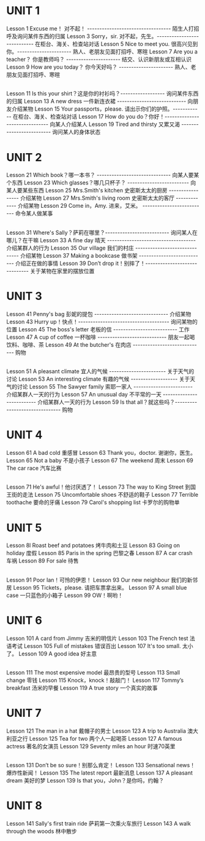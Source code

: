 # UNIT 1
Lesson 1 Excuse me！ 对不起！ ---------------------------------- 陌生人打招呼及询问某件东西的归属
Lesson 3 Sorry，sir.  对不起，先生。----------------------------  在柜台、海关、检查站对话
Lesson 5 Nice to meet you.  很高兴见到你。----------------------  熟人、老朋友见面打招呼、寒暄
Lesson 7 Are you a teacher？ 你是教师吗？ ----------------------  结交、认识新朋友或互相认识
Lesson 9 How are you today？ 你今天好吗？ ----------------------  熟人、老朋友见面打招呼、寒暄

##
Lesson 11 Is this your shirt？这是你的衬衫吗？------------------ 询问某件东西的归属
Lesson 13 A new dress 一件新连衣裙 ---------------------------- 向朋友介绍某物
Lesson 15 Your passports，please. 请出示你们的护照。------------ 在柜台、海关、检查站对话
Lesson 17 How do you do？你好！------------------------------- 向某人介绍某人
Lesson 19 Tired and thirsty 又累又渴 ------------------------- 询问某人的身体状态

# UNIT 2
Lesson 21 Which book？哪一本书？ ------------------------------ 向某人要某个东西
Lesson 23 Which glasses？哪几只杯子？ ------------------------- 向某人要某些东西
Lesson 25 Mrs.Smith's kitchen 史密斯太太的厨房 ----------------- 介绍某物
Lesson 27 Mrs.Smith's living room 史密斯太太的客厅 ------------- 介绍某物
Lesson 29 Come in，Amy. 进来，艾米。 -------------------------- 命令某人做某事

##
Lesson 31 Where's Sally？萨莉在哪里？-------------------------- 询问某人在哪儿？在干嘛
Lesson 33 A fine day 晴天 ------------------------------------ 介绍某群人的行为
Lesson 35 Our village 我们的村庄 ------------------------------ 介绍某物
Lesson 37 Making a bookcase 做书架 ---------------------------  介绍正在做的事情
Lesson 39 Don’t drop it！别摔了！------------------------------ 关于某物在家里的摆放位置

# UNIT 3

Lesson 41 Penny's bag 彭妮的提包 ------------------------------ 介绍某物
Lesson 43 Hurry up！快点！------------------------------------- 询问某物的位置
Lesson 45 The boss's letter 老板的信 -------------------------- 工作
Lesson 47 A cup of coffee 一杯咖啡 ---------------------------- 朋友一起喝饮料、咖啡、茶
Lesson 49 At the butcher's 在肉店 ----------------------------- 购物

##
Lesson 51 A pleasant climate 宜人的气候 ----------------------- 关于天气的讨论
Lesson 53 An interesting climate 有趣的气候 ------------------- 关于天气的讨论
Lesson 55 The Sawyer family 索耶一家人 ------------------------ 介绍某群人一天的行为
Lesson 57 An unusual day 不平常的一天 -------------------------- 介绍某群人一天的行为
Lesson 59 Is that all？就这些吗？------------------------------- 购物

# UNIT 4
Lesson 61 A bad cold 重感冒
Lesson 63 Thank you，doctor. 谢谢你，医生。
Lesson 65 Not a baby 不是小孩子
Lesson 67 The weekend 周末
Lesson 69 The car race 汽车比赛

##
Lesson 71 He's awful！他讨厌透了！
Lesson 73 The way to King Street 到国王街的走法
Lesson 75 Uncomfortable shoes 不舒适的鞋子
Lesson 77 Terrible toothache 要命的牙痛
Lesson 79 Carol's shopping list 卡罗尔的购物单

# UNIT 5
Lesson 8l Roast beef and potatoes 烤牛肉和土豆
Lesson 83 Going on holiday 度假
Lesson 85 Paris in the spring 巴黎之春
Lesson 87 A car crash 车祸
Lesson 89 For sale 待售

##
Lesson 91 Poor Ian！可怜的伊恩！
Lesson 93 Our new neighbour 我们的新邻居
Lesson 95 Tickets，please. 请把车票拿出来。
Lesson 97 A small blue case 一只蓝色的小箱子
Lesson 99 OW！啊哟！


# UNIT 6
Lesson 101 A card from Jimmy 吉米的明信片
Lesson 103 The French test 法语考试
Lesson 105 Full of mistakes 错误百出
Lesson 107 It's too small. 太小了。
Lesson 109 A good idea 好主意

##
Lesson 111 The most expensive model 最昂贵的型号
Lesson 113 Small change 零钱
Lesson 115 Knock，knock！敲敲门！
Lesson 117 Tommy’s breakfast 汤米的早餐
Lesson 119 A true story 一个真实的故事

# UNIT 7
Lesson 121 The man in a hat 戴帽子的男士
Lesson 123 A trip to Australia 澳大利亚之行
Lesson 125 Tea for two 两个人一起喝茶
Lesson 127 A famous actress 著名的女演员
Lesson 129 Seventy miles an hour 时速70英里

##
Lesson 131 Don’t be so sure！别那么肯定！
Lesson 133 Sensational news！爆炸性新闻！
Lesson 135 The latest report 最新消息
Lesson 137 A pleasant dream 美好的梦
Lesson 139 Is that you，John？是你吗，约翰？

# UNIT 8
Lesson 141 Sally's first train ride 萨莉第一次乘火车旅行
Lesson 143 A walk through the woods 林中散步





